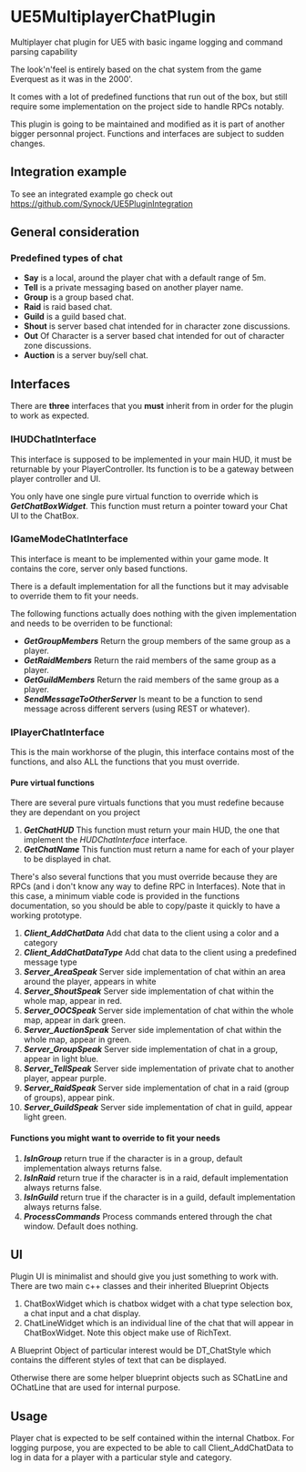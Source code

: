 # UE5MultiplayerChatPlugin
Multiplayer chat plugin for UE5 with basic ingame logging and command parsing capability

The look'n'feel is entirely based on the chat system from the game Everquest as it was in the 2000'.

It comes with a lot of predefined functions that run out of the box, but still require some implementation on the project side
to handle RPCs notably.

This plugin is going to be maintained and modified as it is part of another bigger personnal project.
Functions and interfaces are subject to sudden changes.

## Integration example

To see an integrated example go check out https://github.com/Synock/UE5PluginIntegration

## General consideration

### Predefined types of chat

* **Say** is a local, around the player chat with a default range of 5m.
* **Tell** is a private messaging based on another player name.
* **Group** is a group based chat.
* **Raid** is raid based chat.
* **Guild** is a guild based chat.
* **Shout** is server based chat intended for in character zone discussions.
* **Out** Of Character is a server based chat intended for out of character zone discussions.
* **Auction** is a server buy/sell chat.

## Interfaces

There are **three** interfaces that you **must** inherit from in order for the plugin to work as expected.

### IHUDChatInterface

This interface is supposed to be implemented in your main HUD, it must be returnable by your PlayerController.
Its function is to be a gateway between player controller and UI.

You only have one single pure virtual function to override which is **_GetChatBoxWidget_**.
This function must return a pointer toward your Chat UI to the ChatBox.

### IGameModeChatInterface

This interface is meant to be implemented within your game mode. It contains the core, server only based functions.

There is a default implementation for all the functions but it may advisable to override them to fit your needs.

The following functions actually does nothing with the given implementation and needs to be overriden to be functional:
* **_GetGroupMembers_** Return the group members of the same group as a player.
* **_GetRaidMembers_** Return the raid members of the same group as a player.
* **_GetGuildMembers_** Return the raid members of the same group as a player.
* **_SendMessageToOtherServer_** Is meant to be a function to send message across different servers (using REST or whatever).

### IPlayerChatInterface

This is the main workhorse of the plugin, this interface contains most of the functions, and also ALL the functions that you must override.

#### Pure virtual functions

There are several pure virtuals functions that you must redefine because they are dependant on you project

1) **_GetChatHUD_** This function must return your main HUD, the one that implement the _HUDChatInterface_ interface.
2) **_GetChatName_** This function must return a name for each of your player to be displayed in chat.

There's also several functions that you must override because they are RPCs (and i don't know any way to define RPC in Interfaces).
Note that in this case, a minimum viable code is provided in the functions documentation, so you should be able to copy/paste it quickly to have a working prototype.

1) **_Client_AddChatData_** Add chat data to the client using a color and a category 
2) **_Client_AddChatDataType_** Add chat data to the client using a predefined message type
3) **_Server_AreaSpeak_** Server side implementation of chat within an area around the player, appears in white
4) **_Server_ShoutSpeak_** Server side implementation of chat within the whole map, appear in red.
5) **_Server_OOCSpeak_** Server side implementation of chat within the whole map, appear in dark green.
6) **_Server_AuctionSpeak_** Server side implementation of chat within the whole map, appear in green.
7) **_Server_GroupSpeak_** Server side implementation of chat in a group, appear in light blue.
8) **_Server_TellSpeak_** Server side implementation of private chat to another player, appear purple.
9) **_Server_RaidSpeak_** Server side implementation of chat in a raid (group of groups), appear pink.
10) **_Server_GuildSpeak_** Server side implementation of chat in guild, appear light green.

#### Functions you might want to override to fit your needs

1) **_IsInGroup_** return true if the character is in a group, default implementation always returns false.
2) **_IsInRaid_** return true if the character is in a raid, default implementation always returns false.
3) **_IsInGuild_** return true if the character is in a guild, default implementation always returns false.
4) **_ProcessCommands_** Process commands entered through the chat window. Default does nothing.

## UI

Plugin UI is minimalist and should give you just something to work with.
There are two main c++ classes and their inherited Blueprint Objects

1) ChatBoxWidget which is chatbox widget with a chat type selection box, a chat input and a chat display.
2) ChatLineWidget which is an individual line of the chat that will appear in ChatBoxWidget. Note this object make use of RichText.

A Blueprint Object of particular interest would be DT_ChatStyle which contains the different styles of text that can be displayed.

Otherwise there are some helper blueprint objects such as SChatLine and OChatLine that are used for internal purpose.

## Usage

Player chat is expected to be self contained within the internal Chatbox.
For logging purpose, you are expected to be able to call Client_AddChatData to log in data for a player with a particular style and category.